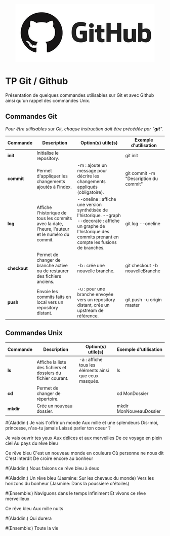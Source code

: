 <p align="center">
  <img width="440" height="184" src="github.png">
</p>

# TP Git / Github
Présentation de quelques commandes utilisables sur Git et avec Github ainsi qu'un rappel des commandes Unix. 

## Commandes Git
*Pour être utilisables sur Git, chaque instruction doit être précédée par "**git**".*

Commande | Description | Option(s) utile(s) | Exemple d'utilisation 
-------- | -------- | -------- | --------
**init** | Initialise le repository. | | git init
**commit** | Permet d'appliquer les changements ajoutés à l'index. | -m : ajoute un message pour décrire les changements appliqués (obligatoire). | git commit -m "Description du commit"
**log** | Affiche l'historique de tous les commits avec la date, l'heure, l'auteur et le numéro du commit. | --oneline : affiche une version synthétisée de l'historique. --graph --decorate : affiche un graphe de l'historique des commits prenant en compte les fusions de branches. | git log --oneline
**checkout** | Permet de changer de branche active ou de restaurer des fichiers anciens. | -b : crée une nouvelle branche. | git checkout -b nouvelleBranche
**push** | Envoie les commits faits en local vers un repository distant. | -u : pour une branche envoyée vers un repository distant, crée un upstream de référence. | git push -u origin master

## Commandes Unix

Commande | Description | Option(s) utile(s) | Exemple d'utilisation 
-------- | -------- | -------- | --------
**ls** | Affiche la liste des fichiers et dossiers du fichier courant. | -a : affiche tous les éléments ainsi que ceux masqués. | ls
**cd** | Permet de changer de répertoire. | | cd MonDossier
**mkdir** | Crée un nouveau dossier. | | mkdir MonNouveauDossier

#(Aladdin:) 
Je vais t'offrir un monde 
Aux mille et une splendeurs 
Dis-moi, princesse, n'as-tu jamais 
Laissé parler ton coeur ? 

Je vais ouvrir tes yeux 
Aux délices et aux merveilles 
De ce voyage en plein ciel 
Au pays du rêve bleu 

Ce rêve bleu 
C'est un nouveau monde en couleurs 
Où personne ne nous dit 
C'est interdit 
De croire encore au bonheur 

#(Aladdin:) 
Nous faisons ce rêve bleu à deux 

#(Aladdin:) 
Un rêve bleu 
(Jasmine: Sur les chevaux du monde) 
Vers les horizons du bonheur 
(Jasmine: Dans la poussière d'étoiles) 

#(Ensemble:) 
Naviguons dans le temps 
Infiniment 
Et vivons ce rêve merveilleux 

Ce rêve bleu 
Aux mille nuits 

#(Aladdin:) 
Qui durera 

#(Ensemble:) 
Toute la vie 

